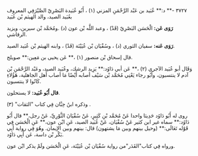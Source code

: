 ٣٧٢٧ -** د:** عُبَيد بن عَبْد الرَّحْمَنِ المزني (١) ، أَبُو عُبَيدة البَصْرِيّ الصَّيْرَفِي المعروف بعُبَيد الصيد، والد الهيثم بْن عُبَيد

**رَوَى عَن:** الْحَسَن البَصْرِيّ (قَدْ) ، وعبد اللَّه بْن عون (د) .ومُحَمَّد بْن سيرين، ويزيد الرقاشي.

**رَوَى عَنه:** سفيان الثوري (د) ، وسُفْيَان بْن عُيَيْنَة (قَدْ) ، وابنه الهيثم بْن عُبَيد الصيد.

قال إسحاق بْن منصور (١) ،** عَن يحيى بن مَعِين:** صويلح.

وَقَال أبو عُبَيد الآجري (٢) ،** عَن أبي دَاوُد:** يَزِيد الرشك، وعُبَيد الصيد، وعَبْد الرَّحْمَنِ بْن آدم لا ينتسبون، وأَبُو رجاء يَعْنِي مُحَمَّد بْن سَيْف أصابه أَيْضًا مَا أصاب أَهل الجاهلية، هَؤُلاءِ كَانُوا لا ينتسبون.

**قال أَبُو عُبَيد:** لا يستحلون.

وذكره ابنُ حِبَّان فِي كتاب "الثقات" (٣) .

روى له أَبُو دَاوُد حَدِيثا واحدا عَنْ مُحَمَّد بْنِ كَثِيرٍ، عَنْ سُفْيَانَ الثَّوْرِيِّ، عَنْ رجل،** قال أَبُو دَاوُد:** سماه غير ابن كثير عَنْ سُفْيَان، عَنْ عُبَيد الصيد، عَنِ ابْن عون،** عَنِ الْحَسَن فِي قَوْله تَعَالَى:** (وحيل بينهم وبين مَا يشتهون) قال: بينهم وبين الإيمان. وهُوَ فِي رواية أَبِي بَكْر بْن داسة، عَن أَبِي دَاوُد.

ورواه فِي كتاب"القَدَر"من رواية سُفْيَان بْن عُيَيْنَة، عَنِ الْحَسَن ولَمْ يذكر ابْن عون.